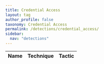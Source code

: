 ```yaml
---
title: Credential Access
layout: tag
author_profile: false
taxonomy: Credential Access
permalink: /detections/credential_access/
sidebar:
  nav: "detections"
---
```


| Name    |   Technique |     Tactic   |
| ----------- | ----------- |--------------|